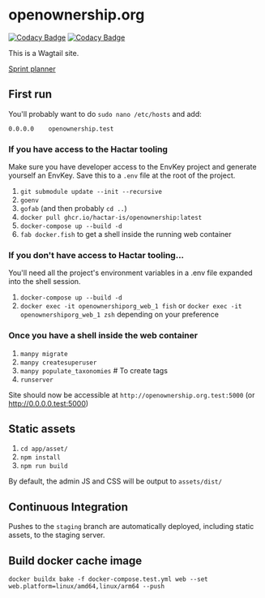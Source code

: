 # openownership.org

[![Codacy Badge](https://app.codacy.com/project/badge/Grade/20145b7e6389409fa98ec02be4fe5b1b)](https://www.codacy.com?utm_source=github.com&amp;utm_medium=referral&amp;utm_content=hactar-is/openownership.org&amp;utm_campaign=Badge_Grade) [![Codacy Badge](https://app.codacy.com/project/badge/Coverage/20145b7e6389409fa98ec02be4fe5b1b)](https://www.codacy.com?utm_source=github.com&utm_medium=referral&utm_content=hactar-is/openownership.org&utm_campaign=Badge_Coverage)

This is a Wagtail site.

[Sprint planner](https://github.com/hactar-is/openownership.org/projects/1)


## First run

You'll probably want to do `sudo nano /etc/hosts` and add:

`0.0.0.0    openownership.test`

### If you have access to the Hactar tooling

Make sure you have developer access to the EnvKey project and generate yourself an EnvKey. Save this to a `.env` file at the root of the project.

1. `git submodule update --init --recursive`
2. `goenv`
3. `gofab` (and then probably `cd ..`)
4. `docker pull ghcr.io/hactar-is/openownership:latest`
5. `docker-compose up --build -d`
6. `fab docker.fish` to get a shell inside the running web container


### If you don't have access to Hactar tooling...

You'll need all the project's environment variables in a .env file expanded into the shell session.

1. `docker-compose up --build -d`
2. `docker exec -it openownershiporg_web_1 fish` or `docker exec -it openownershiporg_web_1 zsh` depending on your preference

### Once you have a shell inside the web container

1. `manpy migrate`
2. `manpy createsuperuser`
3. `manpy populate_taxonomies`  # To create tags
4. `runserver`

Site should now be accessible at `http://openownership.org.test:5000` (or http://0.0.0.0.test:5000)

## Static assets

1. `cd app/asset/`
2. `npm install`
3. `npm run build`

By default, the admin JS and CSS will be output to `assets/dist/`


## Continuous Integration

Pushes to the `staging` branch are automatically deployed, including static assets, to the staging server. 


## Build docker cache image

```
docker buildx bake -f docker-compose.test.yml web --set web.platform=linux/amd64,linux/arm64 --push
```
